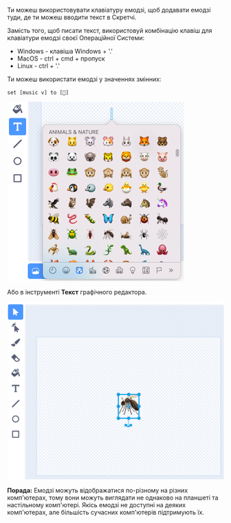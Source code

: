 Ти можеш використовувати клавіатуру емодзі, щоб додавати емодзі туди, де ти можеш вводити текст в Скретчі.

Замість того, щоб писати текст, використовуй комбінацію клавіш для клавіатури емодзі своєї Операційної Системи:
- Windows - клавіша Windows + '.'
- MacOS - ctrl + cmd + пропуск
- Linux - ctrl + '.'

Ти можеш використати емодзі у значеннях змінних:
```blocks3
set [music v] to [🎵]
```

![desc](images/emoji-keyboard.png)

Або в інструменті **Текст** графічного редактора.

![desc](images/emoji-mosquito.png)

**Порада:** Емодзі можуть відображатися по-різному на різних комп'ютерах, тому вони можуть виглядати не однаково на планшеті та настільному комп'ютері. Якісь емодзі не доступні на деяких комп'ютерах, але більшість сучасних комп'ютерів підтримують їх.

